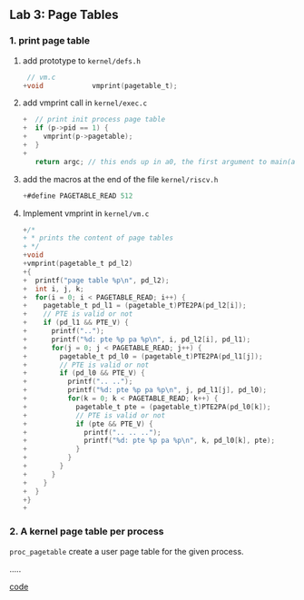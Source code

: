 ## Lab 3: Page Tables

### 1. print page table

1. add prototype to `kernel/defs.h`

   ```c
    // vm.c
   +void            vmprint(pagetable_t);
   ```

2. add vmprint call in `kernel/exec.c`

   ```c
   +  // print init process page table
   +  if (p->pid == 1) {
   +    vmprint(p->pagetable);
   +  }
   +
      return argc; // this ends up in a0, the first argument to main(argc, argv)
   ```

3. add the macros at the end of the file `kernel/riscv.h`

   ```c
   +#define PAGETABLE_READ 512
   ```

4. Implement vmprint in `kernel/vm.c`

   ```c
   +/*
   + * prints the content of page tables
   + */
   +void
   +vmprint(pagetable_t pd_l2)
   +{
   +  printf("page table %p\n", pd_l2);
   +  int i, j, k;
   +  for(i = 0; i < PAGETABLE_READ; i++) {
   +    pagetable_t pd_l1 = (pagetable_t)PTE2PA(pd_l2[i]);
   +    // PTE is valid or not
   +    if (pd_l1 && PTE_V) {
   +      printf("..");
   +      printf("%d: pte %p pa %p\n", i, pd_l2[i], pd_l1);
   +      for(j = 0; j < PAGETABLE_READ; j++) {
   +        pagetable_t pd_l0 = (pagetable_t)PTE2PA(pd_l1[j]);
   +        // PTE is valid or not
   +        if (pd_l0 && PTE_V) {
   +          printf(".. ..");
   +          printf("%d: pte %p pa %p\n", j, pd_l1[j], pd_l0);
   +          for(k = 0; k < PAGETABLE_READ; k++) {
   +            pagetable_t pte = (pagetable_t)PTE2PA(pd_l0[k]);
   +            // PTE is valid or not
   +            if (pte && PTE_V) {
   +              printf(".. .. ..");
   +              printf("%d: pte %p pa %p\n", k, pd_l0[k], pte);
   +            }
   +          }
   +        }
   +      }
   +    }
   +  }
   +}
   +
   ```

### 2. A kernel page table per process

`proc_pagetable` create a user page table for the given process.

…..

[code](https://github.com/Bowser1704/MIT-6.S081/tree/pgtbl)

